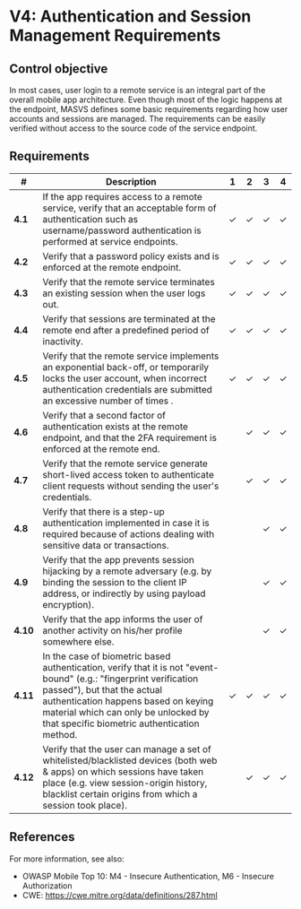 # V4: Authentication and Session Management Requirements

## Control objective

In most cases, user login to a remote service is an integral part of the overall mobile app architecture. Even though most of the logic happens at the endpoint, MASVS defines some basic requirements regarding how user accounts and sessions are managed. The requirements can be easily verified without access to the source code of the service endpoint.

## Requirements

| # | Description | 1 | 2 | 3 | 4 |
| --- | --- | --- | --- | --- | --- |
| **4.1** | If the app requires access to a remote service, verify that an acceptable form of authentication such as username/password authentication is performed at service endpoints. | ✓ | ✓ | ✓ | ✓ |
| **4.2** | Verify that a password policy exists and is enforced at the remote endpoint. | ✓ | ✓ | ✓ | ✓ |
| **4.3** | Verify that the remote service terminates an existing session when the user logs out. | ✓ | ✓ | ✓ | ✓ |
| **4.4** | Verify that sessions are terminated at the remote end after a predefined period of inactivity. | ✓ | ✓ | ✓ | ✓ |
| **4.5** | Verify that the remote service implements an exponential back-off, or temporarily locks the user account, when incorrect authentication credentials are submitted an excessive number of times . | ✓ | ✓ | ✓ | ✓ |
| **4.6** | Verify that a second factor of authentication exists at the remote endpoint, and that the 2FA requirement is enforced at the remote end.  |   | ✓ | ✓ | ✓ |
| **4.7** | Verify that the remote service generate short-lived access token to authenticate client requests without sending the user's credentials.  |   | ✓ | ✓ | ✓ |
| **4.8** | Verify that there is a step-up authentication implemented in case it is required because of actions dealing with sensitive data or transactions.  |   |  | ✓ | ✓ |
| **4.9** | Verify that the app prevents session hijacking by a remote adversary (e.g. by binding the session to the client IP address, or indirectly by using payload encryption).  |   |  | ✓ | ✓ |
| **4.10** | Verify that the app informs the user of another activity on his/her profile somewhere else. |   |  | ✓ | ✓ |
| **4.11** | In the case of biometric based authentication, verify that it is not "event-bound" (e.g.: "fingerprint verification passed"), but that the actual authentication happens based on keying material which can only be unlocked by that specific biometric authentication method. | ✓  | ✓ | ✓ | ✓ |
| **4.12** | Verify that the user can manage a set of whitelisted/blacklisted devices (both web & apps) on which sessions have taken place (e.g. view session-origin history, blacklist certain origins from which a session took place). |  | ✓ | ✓ | ✓ |
## References

For more information, see also:

- OWASP Mobile Top 10: M4 - Insecure Authentication, M6 - Insecure Authorization
- CWE:  https://cwe.mitre.org/data/definitions/287.html
